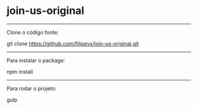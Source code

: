 # join-us-original


--------------------------------------------------------------

Clone o código fonte:

git clone https://github.com/filipevx/join-us-original.git

---------------------------------------------------------------

Para instalar o package:

npm install

---------------------------------------------------------------

Para rodar o projeto:

gulp
